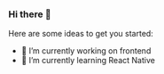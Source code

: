 ### Hi there 👋

Here are some ideas to get you started:

- 🔭 I’m currently working on frontend
- 🌱 I’m currently learning React Native

